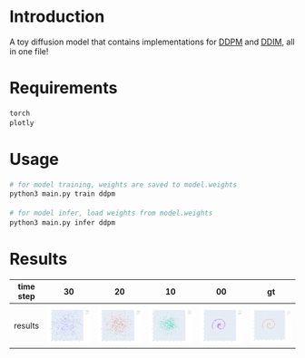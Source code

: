 # Introduction

A toy diffusion model that contains implementations for [DDPM](https://arxiv.org/abs/2006.11239) and [DDIM](https://arxiv.org/abs/2010.02502), all in one file!

# Requirements
```bash
torch
plotly
```

# Usage
```bash
# for model training, weights are saved to model.weights
python3 main.py train ddpm

# for model infer, load weights from model.weights
python3 main.py infer ddpm
```

# Results

| time step | 30 | 20    |  10    |  00   |  gt  |
| :----: | :----: | :----:    | :----:    |:----:   |:------:|
| results |<img src="img/time_30.png" width="842"> |<img src="img/time_20.png" width="842">| <img src="img/time_10.png" width="842"> |<img src="img/time_00.png" width="842">|<img src="img/gt.png" width="842">|
